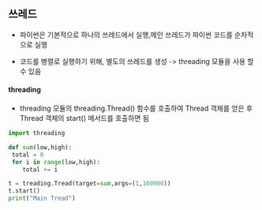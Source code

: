 ## 쓰레드 
  - 파이썬은 기본적으로 하나의 쓰레드에서 실행,메인 쓰레드가 파이썬 코드를 순차적으로 실행

  - 코드를 병렬로 실행하기 위해, 별도의 쓰레드를 생성 -> threading 모듈을 사용 할 수 있음
 
#### threading
 -  threading 모듈의 threading.Thread() 함수를 호출하여 Thread 객체를 얻은 후 Thread 객체의 start() 메서드를 호출하면 됨

```python
import threading

def sum(low,high):
 total = 0
 for i in range(low,high):
    total += i

t = treading.Tread(target=sum,args=(1,100000))
t.start()
print("Main Tread")

```
